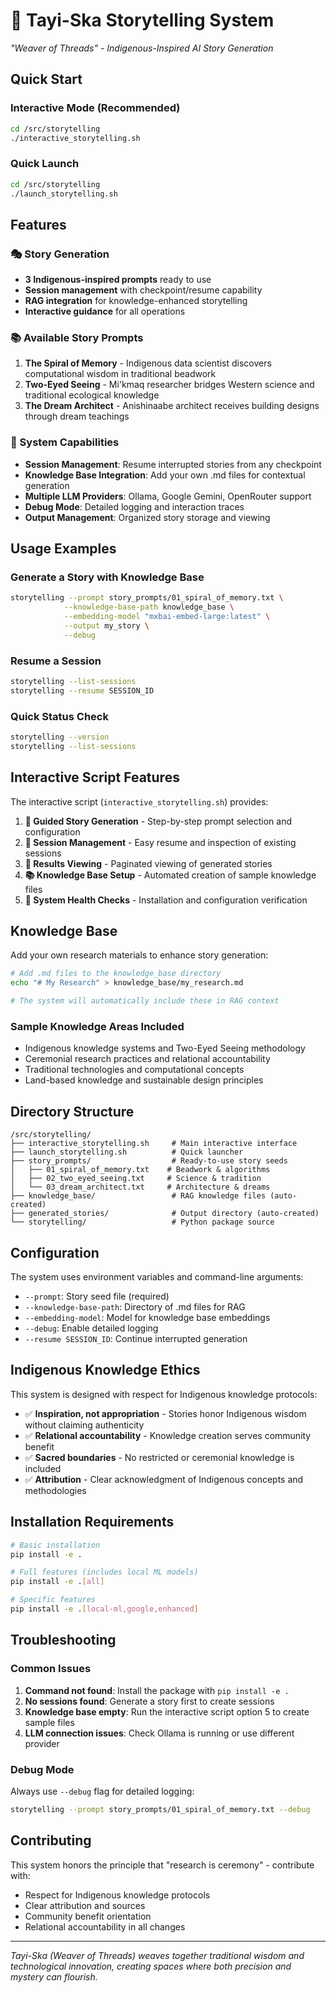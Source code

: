 # 🌟 Tayi-Ska Storytelling System

*"Weaver of Threads" - Indigenous-Inspired AI Story Generation*

## Quick Start

### Interactive Mode (Recommended)
```bash
cd /src/storytelling
./interactive_storytelling.sh
```

### Quick Launch
```bash
cd /src/storytelling  
./launch_storytelling.sh
```

## Features

### 🎭 Story Generation
- **3 Indigenous-inspired prompts** ready to use
- **Session management** with checkpoint/resume capability
- **RAG integration** for knowledge-enhanced storytelling
- **Interactive guidance** for all operations

### 📚 Available Story Prompts

1. **The Spiral of Memory** - Indigenous data scientist discovers computational wisdom in traditional beadwork
2. **Two-Eyed Seeing** - Mi'kmaq researcher bridges Western science and traditional ecological knowledge
3. **The Dream Architect** - Anishinaabe architect receives building designs through dream teachings

### 🔧 System Capabilities

- **Session Management**: Resume interrupted stories from any checkpoint
- **Knowledge Base Integration**: Add your own .md files for contextual generation
- **Multiple LLM Providers**: Ollama, Google Gemini, OpenRouter support
- **Debug Mode**: Detailed logging and interaction traces
- **Output Management**: Organized story storage and viewing

## Usage Examples

### Generate a Story with Knowledge Base
```bash
storytelling --prompt story_prompts/01_spiral_of_memory.txt \
            --knowledge-base-path knowledge_base \
            --embedding-model "mxbai-embed-large:latest" \
            --output my_story \
            --debug
```

### Resume a Session
```bash
storytelling --list-sessions
storytelling --resume SESSION_ID
```

### Quick Status Check
```bash
storytelling --version
storytelling --list-sessions
```

## Interactive Script Features

The interactive script (`interactive_storytelling.sh`) provides:

1. **🎯 Guided Story Generation** - Step-by-step prompt selection and configuration
2. **🔄 Session Management** - Easy resume and inspection of existing sessions  
3. **📄 Results Viewing** - Paginated viewing of generated stories
4. **📚 Knowledge Base Setup** - Automated creation of sample knowledge files
5. **🔧 System Health Checks** - Installation and configuration verification

## Knowledge Base

Add your own research materials to enhance story generation:

```bash
# Add .md files to the knowledge_base directory
echo "# My Research" > knowledge_base/my_research.md

# The system will automatically include these in RAG context
```

### Sample Knowledge Areas Included

- Indigenous knowledge systems and Two-Eyed Seeing methodology
- Ceremonial research practices and relational accountability
- Traditional technologies and computational concepts
- Land-based knowledge and sustainable design principles

## Directory Structure

```
/src/storytelling/
├── interactive_storytelling.sh     # Main interactive interface
├── launch_storytelling.sh          # Quick launcher
├── story_prompts/                  # Ready-to-use story seeds
│   ├── 01_spiral_of_memory.txt    # Beadwork & algorithms
│   ├── 02_two_eyed_seeing.txt     # Science & tradition
│   └── 03_dream_architect.txt     # Architecture & dreams
├── knowledge_base/                 # RAG knowledge files (auto-created)
├── generated_stories/              # Output directory (auto-created)
└── storytelling/                   # Python package source
```

## Configuration

The system uses environment variables and command-line arguments:

- `--prompt`: Story seed file (required)
- `--knowledge-base-path`: Directory of .md files for RAG
- `--embedding-model`: Model for knowledge base embeddings
- `--debug`: Enable detailed logging
- `--resume SESSION_ID`: Continue interrupted generation

## Indigenous Knowledge Ethics

This system is designed with respect for Indigenous knowledge protocols:

- ✅ **Inspiration, not appropriation** - Stories honor Indigenous wisdom without claiming authenticity
- ✅ **Relational accountability** - Knowledge creation serves community benefit
- ✅ **Sacred boundaries** - No restricted or ceremonial knowledge is included
- ✅ **Attribution** - Clear acknowledgment of Indigenous concepts and methodologies

## Installation Requirements

```bash
# Basic installation
pip install -e .

# Full features (includes local ML models)
pip install -e .[all]

# Specific features
pip install -e .[local-ml,google,enhanced]
```

## Troubleshooting

### Common Issues

1. **Command not found**: Install the package with `pip install -e .`
2. **No sessions found**: Generate a story first to create sessions
3. **Knowledge base empty**: Run the interactive script option 5 to create sample files
4. **LLM connection issues**: Check Ollama is running or use different provider

### Debug Mode

Always use `--debug` flag for detailed logging:
```bash
storytelling --prompt story_prompts/01_spiral_of_memory.txt --debug
```

## Contributing

This system honors the principle that "research is ceremony" - contribute with:
- Respect for Indigenous knowledge protocols
- Clear attribution and sources
- Community benefit orientation
- Relational accountability in all changes

---

*Tayi-Ska (Weaver of Threads) weaves together traditional wisdom and technological innovation, creating spaces where both precision and mystery can flourish.*